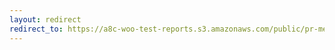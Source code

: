 ```yaml
---
layout: redirect
redirect_to: https://a8c-woo-test-reports.s3.amazonaws.com/public/pr-merge/41842/api/index.html
---
```

